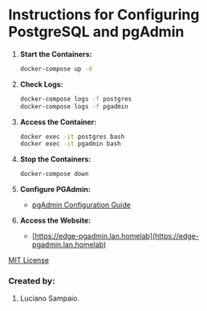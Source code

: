 # Instructions for Configuring PostgreSQL and pgAdmin

1. **Start the Containers:**
    ```bash
    docker-compose up -d
    ```

1. **Check Logs:**
    ```bash
    docker-compose logs -f postgres
    docker-compose logs -f pgadmin
    ```

1. **Access the Container:**
    ```bash
    docker exec -it postgres bash
    docker exec -it pgadmin bash
    ```

1. **Stop the Containers:**
    ```bash
    docker-compose down
    ```

1. **Configure PGAdmin:**
    - [pgAdmin Configuration Guide](pgadmin.md)

1. **Access the Website:**
    - [https://edge-pgadmin.lan.homelab](https://edge-pgadmin.lan.homelab)

[MIT License](LICENSE "MIT License")

### Created by:

1. Luciano Sampaio.
